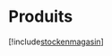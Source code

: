# Produits

[!include[stockenmagasin](produits.stockenmagasin.autogen.md)]








































































